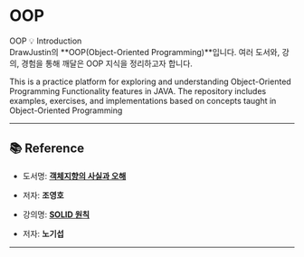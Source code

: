 # OOP
OOP 💡 Introduction<br>
DrawJustin의 **OOP(Object-Oriented Programming)**입니다.
여러 도서와, 강의, 경험을 통해 깨달은 OOP 지식을 정리하고자 합니다.

This is a practice platform for exploring and understanding Object-Oriented Programming Functionality features in JAVA.
The repository includes examples, exercises, and implementations based on concepts taught in Object-Oriented Programming

---

## 📚 Reference

- 도서명: **[객체지향의 사실과 오해](https://product.kyobobook.co.kr/detail/S000001628109)**  
- 저자: **조영호**


- 강의명: **[SOLID 원칙](https://www.youtube.com/watch?v=59vNT83fcTA&list=PLRUS1nW-CfncWwWByDX-MRHZvJJwE-oz7)**  
- 저자: **노기섭**
---
